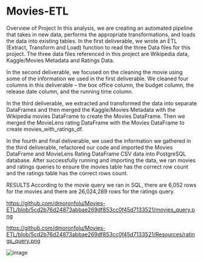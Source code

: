 # Movies-ETL

Overview of Project
In this analysis, we are creating an automated pipeline that takes in new data, performs the appropriate transformations, and loads the data into existing tables. In the first deliverable, we wrote an ETL (Extract, Transform and Load) function to read the three Data files for this project. The three data files referenced in this project are Wikipedia data, Kaggle/Movies Metadata and Ratings Data. 

In the second deliverable, we focused on the cleaning the movie using some of the information we used in the first deliverable. We cleaned four columns in this deliverable – the box office column, the budget column, the release date column, and the running time column. 

In the third deliverable, we extracted and transformed the data into separate DataFrames and then merged the Kaggle/Movies Metadata with the Wikipedia movies DataFrame to create the Movies DataFrame. Then we merged the MovieLens rating DataFrame with the Movies DataFrame to create movies_with_ratings_df.

In the fourth and final deliverable, we used the information we gathered in the third deliverable, refactored our code and imported the Movies DataFrame and MovieLens Rating DataFrame CSV data into PostgreSQL database. After successfully running and importing the data, we ran movies and ratings queries to ensure the movies table has the correct row count and the ratings table has the correct rows count. 


RESULTS
According to the movie query we ran in SQL, there are 6,052 rows for the movies and there are 26,024,289 rows for the ratings query.

https://github.com/dmoronfolu/Movies-ETL/blob/5cd2b76d24873abbae269df853cc0f45d7133521/movies_query.png

https://github.com/dmoronfolu/Movies-ETL/blob/5cd2b76d24873abbae269df853cc0f45d7133521/Resources/ratings_query.png

![image](https://user-images.githubusercontent.com/85265504/129462030-ba08a47d-0821-40fe-b939-b6a646ed7a47.png)



